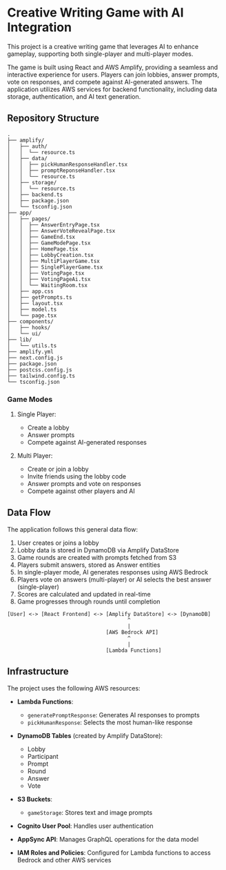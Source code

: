 # Creative Writing Game with AI Integration

This project is a creative writing game that leverages AI to enhance gameplay, supporting both single-player and multi-player modes.

The game is built using React and AWS Amplify, providing a seamless and interactive experience for users. Players can join lobbies, answer prompts, vote on responses, and compete against AI-generated answers. The application utilizes AWS services for backend functionality, including data storage, authentication, and AI text generation.

## Repository Structure

```
.
├── amplify/
│   ├── auth/
│   │  └── resource.ts
│   ├── data/
│   │  ├── pickHumanResponseHandler.tsx
│   │  ├── promptReponseHandler.tsx
│   │  └── resource.ts
│   ├── storage/
│   │  └── resource.ts
│   ├── backend.ts
│   ├── package.json
│   └── tsconfig.json
├── app/
│   ├── pages/
│   │  ├── AnswerEntryPage.tsx
│   │  ├── AnswerVoteRevealPage.tsx
│   │  ├── GameEnd.tsx
│   │  ├── GameModePage.tsx
│   │  ├── HomePage.tsx
│   │  ├── LobbyCreation.tsx
│   │  ├── MultiPlayerGame.tsx
│   │  ├── SinglePlayerGame.tsx
│   │  ├── VotingPage.tsx
│   │  ├── VotingPageAi.tsx
│   │  └── WaitingRoom.tsx
│   ├── app.css
│   ├── getPrompts.ts
│   ├── layout.tsx
│   ├── model.ts
│   └── page.tsx
├── components/
│   ├── hooks/
│   └── ui/
├── lib/
│   └── utils.ts
├── amplify.yml
├── next.config.js
├── package.json
├── postcss.config.js
├── tailwind.config.ts
└── tsconfig.json
```

### Game Modes

1. Single Player:
   - Create a lobby
   - Answer prompts
   - Compete against AI-generated responses

2. Multi Player:
   - Create or join a lobby
   - Invite friends using the lobby code
   - Answer prompts and vote on responses
   - Compete against other players and AI

## Data Flow

The application follows this general data flow:

1. User creates or joins a lobby
2. Lobby data is stored in DynamoDB via Amplify DataStore
3. Game rounds are created with prompts fetched from S3
4. Players submit answers, stored as Answer entities
5. In single-player mode, AI generates responses using AWS Bedrock
6. Players vote on answers (multi-player) or AI selects the best answer (single-player)
7. Scores are calculated and updated in real-time
8. Game progresses through rounds until completion

```
[User] <-> [React Frontend] <-> [Amplify DataStore] <-> [DynamoDB]
                                       ^
                                       |
                                [AWS Bedrock API]
                                       ^
                                       |
                                [Lambda Functions]
```

## Infrastructure

The project uses the following AWS resources:

- **Lambda Functions**:
  - `generatePromptResponse`: Generates AI responses to prompts
  - `pickHumanResponse`: Selects the most human-like response

- **DynamoDB Tables** (created by Amplify DataStore):
  - Lobby
  - Participant
  - Prompt
  - Round
  - Answer
  - Vote

- **S3 Buckets**:
  - `gameStorage`: Stores text and image prompts

- **Cognito User Pool**: Handles user authentication

- **AppSync API**: Manages GraphQL operations for the data model

- **IAM Roles and Policies**: Configured for Lambda functions to access Bedrock and other AWS services